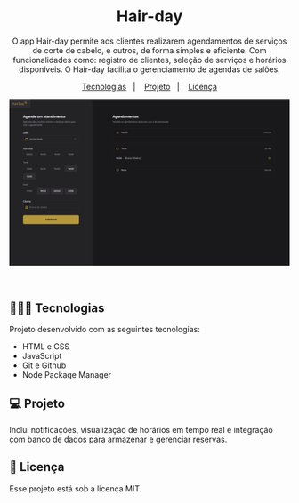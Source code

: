 <h1 align="center"> Hair-day </h1>

<p align="center">
O app Hair-day permite aos clientes realizarem agendamentos de serviços de corte de cabelo, e outros, de forma simples e eficiente. Com funcionalidades como: registro de clientes, seleção de serviços e horários disponíveis. O Hair-day facilita o gerenciamento de agendas de salões.
</p>

<p align="center">
  <a href="#-tecnologias">Tecnologias</a>&nbsp;&nbsp;&nbsp;|&nbsp;&nbsp;&nbsp;
  <a href="#-projeto">Projeto</a>&nbsp;&nbsp;&nbsp;|&nbsp;&nbsp;&nbsp;
  <a href="#memo-licença">Licença</a>
</p>

<p align="center">
  <img alt="License" src="https://github.com/brunooliveira7/Hair-day/blob/main/src/assets/Layout%20HairDay.png">
</p>

<br>

## 🧑🏻‍💻 Tecnologias

Projeto desenvolvido com as seguintes tecnologias:

- HTML e CSS
- JavaScript
- Git e Github
- Node Package Manager

## 💻 Projeto

Inclui notificações, visualização de horários em tempo real e integração com banco de dados para armazenar e gerenciar reservas.

## :memo: Licença

Esse projeto está sob a licença MIT.
